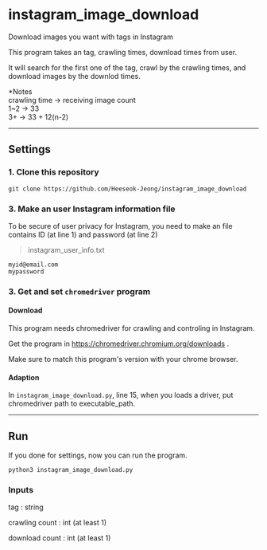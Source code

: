 # instagram_image_download

Download images you want with tags in Instagram

This program takes an tag, crawling times, download times from user.

It will search for the first one of the tag, crawl by the crawling times, and download images by the downlod times.

*Notes  
crawling time -> receiving image count  
1~2 -> 33  
3+ -> 33 + 12(n-2)  


<hr>


## Settings

### 1. Clone this repository

`git clone https://github.com/Heeseok-Jeong/instagram_image_download`

### 3. Make an user Instagram information file

To be secure of user privacy for Instagram, you need to make an file contains ID (at line 1) and password (at line 2)

> instagram_user_info.txt

```
myid@email.com
mypassword
```

### 3. Get and set `chromedriver` program

#### Download

This program needs chromedriver for crawling and controling in Instagram.  

Get the program in https://chromedriver.chromium.org/downloads .

Make sure to match this program's version with your chrome browser.

#### Adaption

In `instagram_image_download.py`, line 15, when you loads a driver, put chromedriver path to executable_path.


<hr>


## Run

If you done for settings, now you can run the program.

`python3 instagram_image_download.py`


### Inputs

tag : string

crawling count : int (at least 1)

download count : int (at least 1)




